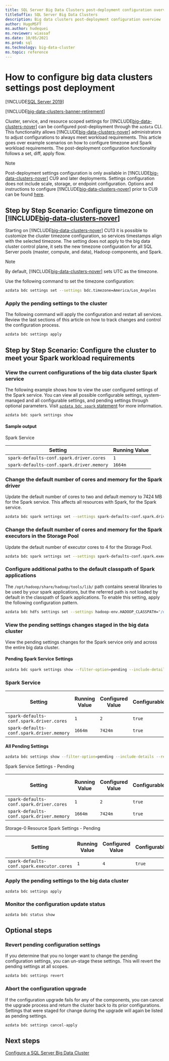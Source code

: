```yaml
---
title: SQL Server Big Data Clusters post-deployment configuration overview
titleSuffix: SQL Server Big Data Clusters
description: Big data clusters post-deployment configuration overview
author: HugoMSFT
ms.author: hudequei
ms.reviewer: wiassaf
ms.date: 10/05/2021
ms.prod: sql
ms.technology: big-data-cluster
ms.topic: reference
---
```


# How to configure big data clusters settings post deployment

[!INCLUDE[SQL Server 2019](../includes/applies-to-version/sqlserver2019.md)]

[!INCLUDE[big-data-clusters-banner-retirement](../includes/bdc-banner-retirement.md)]

Cluster, service, and resource scoped settings for [!INCLUDE[big-data-clusters-nover](../includes/ssbigdataclusters-ss-nover.md)] can be configured post-deployment through the `azdata` CLI. This functionality allows [!INCLUDE[big-data-clusters-nover](../includes/ssbigdataclusters-ss-nover.md)] administrators to adjust configurations to always meet workload requirements. This article goes over example scenarios on how to configure timezone and Spark workload requirements. The post-deployment configuration functionality follows a set, diff, apply flow.

> [!NOTE]
> Post-deployment settings configuration is only available in [!INCLUDE[big-data-clusters-nover](../includes/ssbigdataclusters-ss-nover.md)] CU9 and later deployments. Settings configuration does not include scale, storage, or endpoint configuration. Options and instructions to configure [!INCLUDE[big-data-clusters-nover](../includes/ssbigdataclusters-ss-nover.md)] prior to CU9 can be found [here](configure-bdc-pre-configuration.md).

## Step by Step Scenario: Configure timezone on [!INCLUDE[big-data-clusters-nover](../includes/ssbigdataclusters-ss-nover.md)]

Starting on [!INCLUDE[big-data-clusters-nover](../includes/ssbigdataclusters-ss-nover.md)] CU13 it is possible to customize the cluster timezone configuration, so services timestamps align with the selected timezone. The setting does not apply to the big data cluster control plane, it sets the new timezone configuration for all SQL Server pools (master, compute, and data), Hadoop components, and Spark.

> [!NOTE]
> By default, [!INCLUDE[big-data-clusters-nover](../includes/ssbigdataclusters-ss-nover.md)] sets UTC as the timezone.

Use the following command to set the timezone configuration:

```bash
azdata bdc settings set --settings bdc.timezone=America/Los_Angeles
```

### Apply the pending settings to the cluster

The following command will apply the configuration and restart all services. Review the last sections of this article on how to track changes and control the configuration process.

```bash
azdata bdc settings apply
```

## Step by Step Scenario: Configure the cluster to meet your Spark workload requirements

### View the current configurations of the big data cluster Spark service

The following example shows how to view the user configured settings of the Spark service. You can view all possible configurable settings, system-managed and all configurable settings, and pending settings through optional parameters. Visit [`azdata bdc spark` statement](../azdata/reference/reference-azdata-bdc-spark-statement.md) for more information.

```bash
azdata bdc spark settings show
```

#### Sample output

Spark Service

|Setting|Running Value|
| --- | --- |
|`spark-defaults-conf.spark.driver.cores`|`1` |
|`spark-defaults-conf.spark.driver.memory`|`1664m` |

### Change the default number of cores and memory for the Spark driver 

Update the default number of cores to two and default memory to 7424 MB for the Spark service. This affects all resources with Spark, for the Spark service.

```bash
azdata bdc spark settings set --settings spark-defaults-conf.spark.driver.cores=2,spark-defaults-conf.spark.driver.memory=7424m
```

### Change the default number of cores and memory for the Spark executors in the Storage Pool

Update the default number of executor cores to 4 for the Storage Pool.

```bash
azdata bdc spark settings set --settings spark-defaults-conf.spark.executor.cores=4 --resource=storage-0
```

### Configure additional paths to the default classpath of Spark applications

The ```/opt/hadoop/share/hadoop/tools/lib/``` path contains several libraries to be used by your spark applications, but the referred path is not loaded by default in the classpath of Spark applications. To enable this setting, apply the following configuration pattern.

```bash
azdata bdc hdfs settings set --settings hadoop-env.HADOOP_CLASSPATH="/opt/hadoop/share/hadoop/tools/lib/*"
```

### View the pending settings changes staged in the big data cluster

View the pending settings changes for the Spark service only and across the entire big data cluster.

#### Pending Spark Service Settings

```bash
azdata bdc spark settings show --filter-option=pending --include-details
```

### Spark Service

|Setting|Running Value|Configured Value|Configurable|Configured |Last Updated Time|
| --- | --- | --- | --- | --- | --- |
|`spark-defaults-conf.spark.driver.cores`|`1`| `2` | `true` | `true` |
|`spark-defaults-conf.spark.driver.memory`|`1664m`| `7424m` | `true` | `true` |

#### All Pending Settings

```bash
azdata bdc settings show --filter-option=pending --include-details --recursive
```

Spark Service Settings - Pending

|Setting|Running Value|Configured Value|Configurable|Configured|Last Updated Time|
| --- | --- | --- | --- | --- | --- |
|`spark-defaults-conf.spark.driver.cores`|`1`| `2` | `true` | `true` |
|`spark-defaults-conf.spark.driver.memory`|`1664m`| `7424m` | `true` | `true` |

Storage-0 Resource Spark Settings - Pending

|Setting|Running Value|Configured Value|Configurable|Configured|Last Updated Time|
| --- | --- | --- | --- | --- | --- |
|`spark-defaults-conf.spark.executor.cores`|`1`| `4` | `true` | `true` |

### Apply the pending settings to the big data cluster

```bash
azdata bdc settings apply
```

### Monitor the configuration update status

```bash
azdata bdc status show
```

## Optional steps

### Revert pending configuration settings

If you determine that you no longer want to change the pending configuration settings, you can un-stage these settings. This will revert the pending settings at all scopes.

```bash
azdata bdc settings revert
```

### Abort the configuration upgrade

If the configuration upgrade fails for any of the components, you can cancel the upgrade process and return the cluster back to its prior configurations. Settings that were staged for change during the upgrade will again be listed as pending settings.

```bash
azdata bdc settings cancel-apply
```

## Next steps

[Configure a SQL Server Big Data Cluster](configure-bdc-overview.md)

